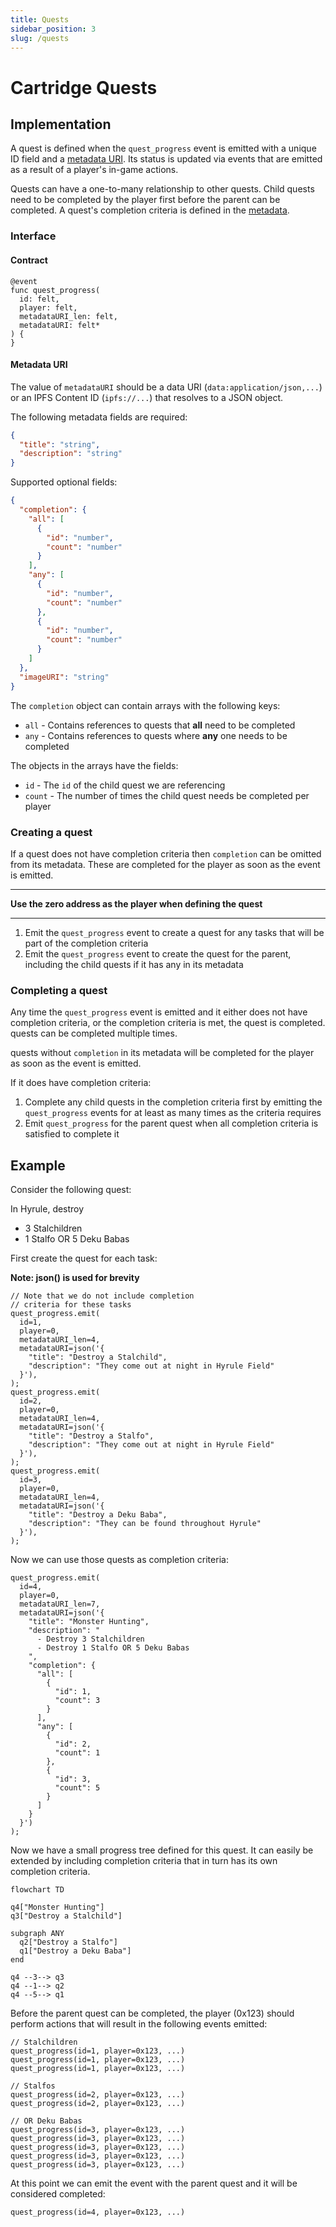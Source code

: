 ```yaml
---
title: Quests
sidebar_position: 3
slug: /quests
---
```


# Cartridge Quests

## Implementation

A quest is defined when the `quest_progress` event is emitted with a unique ID field and a [metadata URI](#metadata-uri). Its status is updated via events that are emitted as a result of a player's in-game actions.

Quests can have a one-to-many relationship to other quests. Child quests need to be completed by the player first before the parent can be completed. A quest's completion criteria is defined in the [metadata](#metadata-uri).

### Interface

#### Contract

```cairo
@event
func quest_progress(
  id: felt,
  player: felt,
  metadataURI_len: felt,
  metadataURI: felt*
) {
}
```

#### Metadata URI

The value of `metadataURI` should be a data URI (`data:application/json,...`) or an IPFS Content ID (`ipfs://...`) that resolves to a JSON object.

The following metadata fields are required:

```json
{
  "title": "string",
  "description": "string"
}
```

Supported optional fields:

```json
{
  "completion": {
    "all": [
      {
        "id": "number",
        "count": "number"
      }
    ],
    "any": [
      {
        "id": "number",
        "count": "number"
      },
      {
        "id": "number",
        "count": "number"
      }
    ]
  },
  "imageURI": "string"
}
```

The `completion` object can contain arrays with the following keys:

- `all` - Contains references to quests that **all** need to be completed
- `any` - Contains references to quests where **any** one needs to be completed

The objects in the arrays have the fields:

- `id` - The `id` of the child quest we are referencing
- `count` - The number of times the child quest needs be completed per player


### Creating a quest

If a quest does not have completion criteria then `completion` can be omitted from its metadata. These are completed for the player as soon as the event is emitted.

---
**Use the zero address as the player when defining the quest**

---

1. Emit the `quest_progress` event to create a quest for any tasks that will be part of the completion criteria
1. Emit the `quest_progress` event to create the quest for the parent, including the child quests if it has any in its metadata

### Completing a quest

Any time the `quest_progress` event is emitted and it either does not have completion criteria, or the completion criteria is met, the quest is completed. quests can be completed multiple times.

quests without `completion` in its metadata will be completed for the player as soon as the event is emitted.

If it does have completion criteria:

1. Complete any child quests in the completion criteria first by emitting the `quest_progress` events for at least as many times as the criteria requires
1. Emit `quest_progress` for the parent quest when all completion criteria is satisfied to complete it

## Example

Consider the following quest:

In Hyrule, destroy
- 3 Stalchildren
- 1 Stalfo OR 5 Deku Babas

First create the quest for each task:

**Note: json() is used for brevity**

```cairo
// Note that we do not include completion 
// criteria for these tasks
quest_progress.emit(
  id=1,
  player=0,
  metadataURI_len=4,
  metadataURI=json('{
    "title": "Destroy a Stalchild",
    "description": "They come out at night in Hyrule Field"
  }'),
);
quest_progress.emit(
  id=2,
  player=0,
  metadataURI_len=4,
  metadataURI=json('{
    "title": "Destroy a Stalfo",
    "description": "They come out at night in Hyrule Field"
  }'),
);
quest_progress.emit(
  id=3,
  player=0,
  metadataURI_len=4,
  metadataURI=json('{
    "title": "Destroy a Deku Baba",
    "description": "They can be found throughout Hyrule"
  }'),
);
```

Now we can use those quests as completion criteria:

```cairo
quest_progress.emit(
  id=4,
  player=0,
  metadataURI_len=7,
  metadataURI=json('{
    "title": "Monster Hunting",
    "description": "
      - Destroy 3 Stalchildren 
      - Destroy 1 Stalfo OR 5 Deku Babas
    ",
    "completion": {
      "all": [
        {
          "id": 1,
          "count": 3
        }
      ],
      "any": [
        {
          "id": 2,
          "count": 1
        },
        {
          "id": 3,
          "count": 5
        }
      ]
    }
  }')
);
```

Now we have a small progress tree defined for this quest. It can easily be extended by including completion criteria that in turn has its own completion criteria.

```mermaid
flowchart TD

q4["Monster Hunting"]
q3["Destroy a Stalchild"]

subgraph ANY
  q2["Destroy a Stalfo"]
  q1["Destroy a Deku Baba"]
end

q4 --3--> q3
q4 --1--> q2
q4 --5--> q1
```


Before the parent quest can be completed, the player (0x123) should perform actions that will result in the following events emitted:

```cairo
// Stalchildren
quest_progress(id=1, player=0x123, ...)
quest_progress(id=1, player=0x123, ...)
quest_progress(id=1, player=0x123, ...)

// Stalfos
quest_progress(id=2, player=0x123, ...)
quest_progress(id=2, player=0x123, ...)

// OR Deku Babas
quest_progress(id=3, player=0x123, ...)
quest_progress(id=3, player=0x123, ...)
quest_progress(id=3, player=0x123, ...)
quest_progress(id=3, player=0x123, ...)
quest_progress(id=3, player=0x123, ...)
```

At this point we can emit the event with the parent quest and it will be considered completed:

```cairo
quest_progress(id=4, player=0x123, ...)
```
